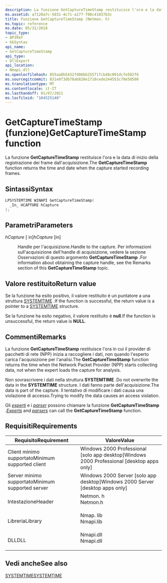 ```yaml
---
description: La funzione GetCaptureTimeStamp restituisce l'ora e la data di inizio della registrazione dei frame dall'acquisizione.
ms.assetid: a7120a7c-5031-4c71-a177-f08c41037b3c
title: Funzione GetCaptureTimeStamp (Netmon. h)
ms.topic: reference
ms.date: 05/31/2018
topic_type:
- APIRef
- kbSyntax
api_name:
- GetCaptureTimeStamp
api_type:
- DllExport
api_location:
- Nmapi.dll
ms.openlocfilehash: 855aa8b5432fd06bb25571fcb48c091dcfe502f6
ms.sourcegitcommit: 831e8f3db78ab820e1710cede244553c70e50500
ms.translationtype: MT
ms.contentlocale: it-IT
ms.lasthandoff: 01/07/2021
ms.locfileid: "104525140"
---
```

# <a name="getcapturetimestamp-function"></a><span data-ttu-id="d48b4-103">GetCaptureTimeStamp (funzione)</span><span class="sxs-lookup"><span data-stu-id="d48b4-103">GetCaptureTimeStamp function</span></span>

<span data-ttu-id="d48b4-104">La funzione **GetCaptureTimeStamp** restituisce l'ora e la data di inizio della registrazione dei frame dall'acquisizione.</span><span class="sxs-lookup"><span data-stu-id="d48b4-104">The **GetCaptureTimeStamp** function returns the time and date when the capture started recording frames.</span></span>

## <a name="syntax"></a><span data-ttu-id="d48b4-105">Sintassi</span><span class="sxs-lookup"><span data-stu-id="d48b4-105">Syntax</span></span>


```C++
LPSYSTEMTIME WINAPI GetCaptureTimeStamp(
  _In_ HCAPTURE hCapture
);
```



## <a name="parameters"></a><span data-ttu-id="d48b4-106">Parametri</span><span class="sxs-lookup"><span data-stu-id="d48b4-106">Parameters</span></span>

<dl> <dt>

<span data-ttu-id="d48b4-107">*hCapture* \[ in\]</span><span class="sxs-lookup"><span data-stu-id="d48b4-107">*hCapture* \[in\]</span></span>
</dt> <dd>

<span data-ttu-id="d48b4-108">Handle per l'acquisizione.</span><span class="sxs-lookup"><span data-stu-id="d48b4-108">Handle to the capture.</span></span> <span data-ttu-id="d48b4-109">Per informazioni sull'acquisizione dell'handle di acquisizione, vedere la sezione Osservazioni di questo argomento **GetCaptureTimeStamp** .</span><span class="sxs-lookup"><span data-stu-id="d48b4-109">For information about obtaining the capture handle, see the Remarks section of this **GetCaptureTimeStamp** topic.</span></span>

</dd> </dl>

## <a name="return-value"></a><span data-ttu-id="d48b4-110">Valore restituito</span><span class="sxs-lookup"><span data-stu-id="d48b4-110">Return value</span></span>

<span data-ttu-id="d48b4-111">Se la funzione ha esito positivo, il valore restituito è un puntatore a una struttura [SYSTEMTIME](/windows/desktop/api/minwinbase/ns-minwinbase-systemtime) .</span><span class="sxs-lookup"><span data-stu-id="d48b4-111">If the function is successful, the return value is a pointer to a [SYSTEMTIME](/windows/desktop/api/minwinbase/ns-minwinbase-systemtime) structure.</span></span>

<span data-ttu-id="d48b4-112">Se la funzione ha esito negativo, il valore restituito è **null**.</span><span class="sxs-lookup"><span data-stu-id="d48b4-112">If the function is unsuccessful, the return value is **NULL**.</span></span>

## <a name="remarks"></a><span data-ttu-id="d48b4-113">Commenti</span><span class="sxs-lookup"><span data-stu-id="d48b4-113">Remarks</span></span>

<span data-ttu-id="d48b4-114">La funzione **GetCaptureTimeStamp** restituisce l'ora in cui il provider di pacchetti di rete (NPP) inizia a raccogliere i dati, non quando l'esperto carica l'acquisizione per l'analisi.</span><span class="sxs-lookup"><span data-stu-id="d48b4-114">The **GetCaptureTimeStamp** function returns the time when the Network Packet Provider (NPP) starts collecting data, not when the expert loads the capture for analysis.</span></span>

<span data-ttu-id="d48b4-115">Non sovrascrivere i dati nella struttura **SYSTEMTIME** .</span><span class="sxs-lookup"><span data-stu-id="d48b4-115">Do not overwrite the data in the **SYSTEMTIME** structure.</span></span> <span data-ttu-id="d48b4-116">I dati fanno parte dell'acquisizione.</span><span class="sxs-lookup"><span data-stu-id="d48b4-116">The data is part of the capture.</span></span> <span data-ttu-id="d48b4-117">Il tentativo di modificare i dati causa una violazione di accesso.</span><span class="sxs-lookup"><span data-stu-id="d48b4-117">Trying to modify the data causes an access violation.</span></span>

<span data-ttu-id="d48b4-118">Gli [*esperti*](e.md) e i [*parser*](p.md) possono chiamare la funzione **GetCaptureTimeStamp** .</span><span class="sxs-lookup"><span data-stu-id="d48b4-118">[*Experts*](e.md) and [*parsers*](p.md) can call the **GetCaptureTimeStamp** function.</span></span>

## <a name="requirements"></a><span data-ttu-id="d48b4-119">Requisiti</span><span class="sxs-lookup"><span data-stu-id="d48b4-119">Requirements</span></span>



| <span data-ttu-id="d48b4-120">Requisito</span><span class="sxs-lookup"><span data-stu-id="d48b4-120">Requirement</span></span> | <span data-ttu-id="d48b4-121">Valore</span><span class="sxs-lookup"><span data-stu-id="d48b4-121">Value</span></span> |
|-------------------------------------|--------------------------------------------------------------------------------------|
| <span data-ttu-id="d48b4-122">Client minimo supportato</span><span class="sxs-lookup"><span data-stu-id="d48b4-122">Minimum supported client</span></span><br/> | <span data-ttu-id="d48b4-123">Windows 2000 Professional \[solo app desktop\]</span><span class="sxs-lookup"><span data-stu-id="d48b4-123">Windows 2000 Professional \[desktop apps only\]</span></span><br/>                           |
| <span data-ttu-id="d48b4-124">Server minimo supportato</span><span class="sxs-lookup"><span data-stu-id="d48b4-124">Minimum supported server</span></span><br/> | <span data-ttu-id="d48b4-125">Windows 2000 Server \[solo app desktop\]</span><span class="sxs-lookup"><span data-stu-id="d48b4-125">Windows 2000 Server \[desktop apps only\]</span></span><br/>                                 |
| <span data-ttu-id="d48b4-126">Intestazione</span><span class="sxs-lookup"><span data-stu-id="d48b4-126">Header</span></span><br/>                   | <dl> <span data-ttu-id="d48b4-127"><dt>Netmon. h</dt></span><span class="sxs-lookup"><span data-stu-id="d48b4-127"><dt>Netmon.h</dt></span></span> </dl>  |
| <span data-ttu-id="d48b4-128">Libreria</span><span class="sxs-lookup"><span data-stu-id="d48b4-128">Library</span></span><br/>                  | <dl> <span data-ttu-id="d48b4-129"><dt>Nmap. lib</dt></span><span class="sxs-lookup"><span data-stu-id="d48b4-129"><dt>Nmapi.lib</dt></span></span> </dl> |
| <span data-ttu-id="d48b4-130">DLL</span><span class="sxs-lookup"><span data-stu-id="d48b4-130">DLL</span></span><br/>                      | <dl> <span data-ttu-id="d48b4-131"><dt>Nmapi.dll</dt></span><span class="sxs-lookup"><span data-stu-id="d48b4-131"><dt>Nmapi.dll</dt></span></span> </dl> |



## <a name="see-also"></a><span data-ttu-id="d48b4-132">Vedi anche</span><span class="sxs-lookup"><span data-stu-id="d48b4-132">See also</span></span>

<dl> <dt>

[<span data-ttu-id="d48b4-133">SYSTEMTIME</span><span class="sxs-lookup"><span data-stu-id="d48b4-133">SYSTEMTIME</span></span>](/windows/desktop/api/minwinbase/ns-minwinbase-systemtime)
</dt> </dl>

 


